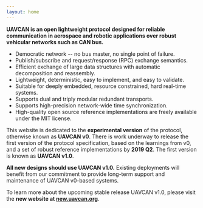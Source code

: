 ```yaml
---
layout: home
---
```


**UAVCAN is an open lightweight protocol designed for reliable communication in aerospace and robotic
applications over robust vehicular networks such as CAN bus.**

- Democratic network -- no bus master, no single point of failure.
- Publish/subscribe and request/response (RPC) exchange semantics.
- Efficient exchange of large data structures with automatic decomposition and reassembly.
- Lightweight, deterministic, easy to implement, and easy to validate.
- Suitable for deeply embedded, resource constrained, hard real-time systems.
- Supports dual and triply modular redundant transports.
- Supports high-precision network-wide time synchronization.
- High-quality open source reference implementations are freely available under the MIT license.

This website is dedicated to the **experimental version** of the protocol, otherwise known as **UAVCAN v0**.
There is work underway to release the first version of the protocol specification, based on the learnings from v0,
and a set of robust reference implementations by **2019 Q2**.
The first version is known as **UAVCAN v1.0**.

**All new designs should use UAVCAN v1.0.**
Existing deployments will benefit from our commitment to provide long-term support and maintenance of
UAVCAN v0-based systems.

To learn more about the upcoming stable release UAVCAN v1.0,
please visit the **new website at [new.uavcan.org](https://new.uavcan.org/)**.
